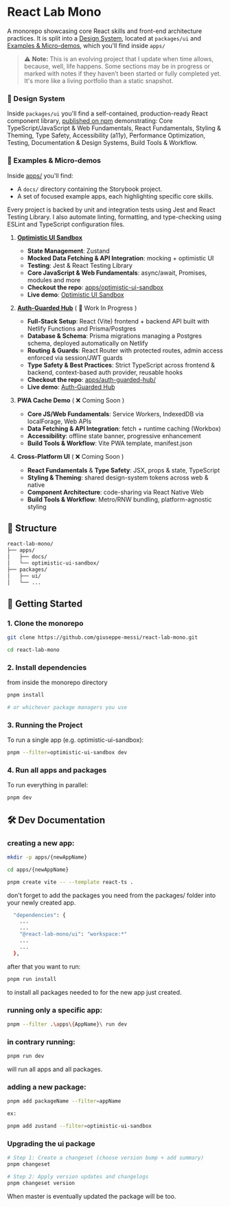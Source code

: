 # React Lab Mono

A monorepo showcasing core React skills and front-end architecture practices. It is split into a [Design System](#design-system), located at `packages/ui` and [Examples & Micro-demos](#examples-demos), which you'll find inside `apps/`

> ⚠️ **Note:** This is an evolving project that I update when time allows, because, well, life happens. Some sections may be in progress or marked with notes if they haven’t been started or fully completed yet. It's more like a living portfolio than a static snapshot.

<a id="design-system"></a>

### 🎨 Design System

Inside `packages/ui` you'll find a self-contained, production-ready React component library, [published on npm](https://www.npmjs.com/package/@react-lab-mono/ui) demonstrating: Core TypeScript/JavaScript & Web Fundamentals, React Fundamentals, Styling & Theming, Type Safety, Accessibility (a11y), Performance Optimization, Testing, Documentation & Design Systems, Build Tools & Workflow.

<a id="examples-demos"></a>

### 🧩 Examples & Micro-demos

Inside [apps/](https://github.com/giuseppe-messi/react-lab-mono/tree/main/apps) you'll find:

- A `docs/` directory containing the Storybook project.
- A set of focused example apps, each highlighting specific core skills.

Every project is backed by unit and integration tests using Jest and React Testing Library. I also automate linting, formatting, and type-checking using ESLint and TypeScript configuration files.

1. **[Optimistic UI Sandbox](https://github.com/giuseppe-messi/react-lab-mono/tree/main/apps/optimistic-ui-sandbox)**

   - **State Management**: Zustand
   - **Mocked Data Fetching & API Integration**: mocking + optimistic UI
   - **Testing**: Jest & React Testing Library
   - **Core JavaScript & Web Fundamentals**: async/await, Promises, modules and more
   - **Checkout the repo**: [apps/optimistic-ui-sandbox](https://github.com/giuseppe-messi/react-lab-mono/tree/main/apps/optimistic-ui-sandbox)
   - **Live demo**: [Optimistic UI Sandbox](https://startling-shortbread-4b5781.netlify.app/)

2. **[Auth-Guarded Hub](https://github.com/giuseppe-messi/react-lab-mono/tree/main/apps/auth-guarded-hub)** ( 🧪 Work In Progress )

   - **Full-Stack Setup**: React (Vite) frontend + backend API built with Netlify Functions and Prisma/Postgres
   - **Database & Schema**: Prisma migrations managing a Postgres schema, deployed automatically on Netlify
   - **Routing & Guards**: React Router with protected routes, admin access enforced via session/JWT guards
   - **Type Safety & Best Practices**: Strict TypeScript across frontend & backend, context-based auth provider, reusable hooks
   - **Checkout the repo**: [apps/auth-guarded-hub/](https://github.com/giuseppe-messi/react-lab-mono/tree/main/apps/auth-guarded-hub)
   - **Live demo**: [Auth-Guarded Hub](https://auth-guarded-hub.netlify.app/)

3. **PWA Cache Demo** ( ❌ Coming Soon )
   - **Core JS/Web Fundamentals**: Service Workers, IndexedDB via localForage, Web APIs
   - **Data Fetching & API Integration**: fetch + runtime caching (Workbox)
   - **Accessibility**: offline state banner, progressive enhancement
   - **Build Tools & Workflow**: Vite PWA template, manifest.json
4. **Cross-Platform UI** ( ❌ Coming Soon )
   - **React Fundamentals** & **Type Safety**: JSX, props & state, TypeScript
   - **Styling & Theming**: shared design-system tokens across web & native
   - **Component Architecture**: code-sharing via React Native Web
   - **Build Tools & Workflow**: Metro/RNW bundling, platform-agnostic styling

## 📁 Structure

```bash
react-lab-mono/
├── apps/
│   ├── docs/
│   └── optimistic-ui-sandbox/
├── packages/
│   ├── ui/
│   └── ...
```

## 🚀 Getting Started

### 1. Clone the monorepo

```bash
git clone https://github.com/giuseppe-messi/react-lab-mono.git

cd react-lab-mono
```

### 2. Install dependencies

from inside the monorepo directory

```bash
pnpm install

# or whichever package managers you use
```

### 3. Running the Project

To run a single app (e.g. optimistic-ui-sandbox):

```bash
pnpm --filter=optimistic-ui-sandbox dev
```

### 4. Run all apps and packages

To run everything in parallel:

```bash
pnpm dev
```

## 🛠️ Dev Documentation

### creating a new app:

```bash
mkdir -p apps/{newAppName}

cd apps/{newAppName}

pnpm create vite -- --template react-ts .
```

don't forget to add the packages you need from the packages/ folder into your newly created app.

```bash
  "dependencies": {
    ...
    ...
    "@react-lab-mono/ui": "workspace:*"
    ...
    ...
  },
```

after that you want to run:

```bash
pnpm run install
```

to install all packages needed to for the new app just created.

### running only a specific app:

```bash
pnpm --filter .\apps\{AppName}\ run dev
```

### in contrary running:

```bash
pnpm run dev
```

will run all apps and all packages.

### adding a new package:

```bash
pnpm add packageName --filter=appName

ex:

pnpm add zustand --filter=optimistic-ui-sandbox
```

### Upgrading the ui package

```bash
# Step 1: Create a changeset (choose version bump + add summary)
pnpm changeset

# Step 2: Apply version updates and changelogs
pnpm changeset version
```

When master is eventually updated the package will be too.
